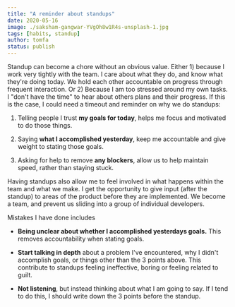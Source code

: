 ```yaml
---
title: "A reminder about standups"
date: 2020-05-16
image: ./saksham-gangwar-YVgOh8w1R4s-unsplash-1.jpg
tags: [habits, standup]
author: tomfa
status: publish
---
```


Standup can become a chore without an obvious value. Either 1) because I work very tightly with the team. I care about what they do, and know what they're doing today. We hold each other accountable on progress through frequent interaction. Or 2) Because I am too stressed around my own tasks. I "don't have the time" to hear about others plans and their progress. If this is the case, I could need a timeout and reminder on why we do standups:

1.  Telling people I trust **my goals for today**, helps me focus and motivated to do those things.

2.  Saying **what I accomplished yesterday**, keep me accountable and give weight to stating those goals.

3.  Asking for help to remove **any blockers**, allow us to help maintain speed, rather than staying stuck.

Having standups also allow me to feel involved in what happens within the team and what we make. I get the opportunity to give input (after the standup) to areas of the product before they are implemented. We become a team, and prevent us sliding into a group of individual developers.

Mistakes I have done includes

*   **Being unclear about whether I accomplished yesterdays goals.** This removes accountability when stating goals.

*   **Start talking in depth** about a problem I've encountered, why I didn't accomplish goals, or things other than the 3 points above. This contribute to standups feeling ineffective, boring or feeling related to guilt. 

*   **Not listening**, but instead thinking about what I am going to say. If I tend to do this, I should write down the 3 points before the standup.
